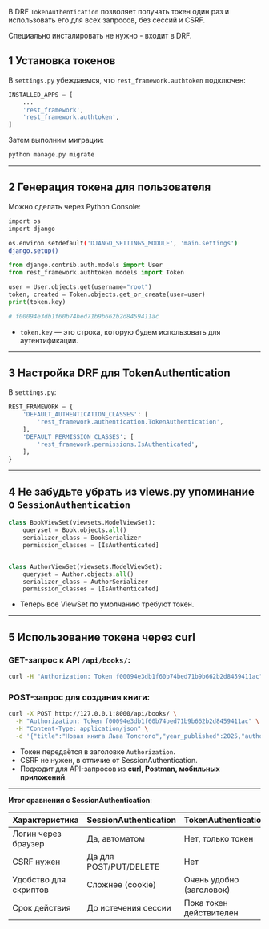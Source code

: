В DRF `TokenAuthentication` позволяет получать токен один раз и  
использовать его для всех запросов, без сессий и CSRF.

Специально инсталировать не нужно - входит в DRF.

## 1 Установка токенов

В `settings.py` убеждаемся, что `rest_framework.authtoken` подключен:

```python
INSTALLED_APPS = [
    ...
    'rest_framework',
    'rest_framework.authtoken',
]
```

Затем выполним миграции:

```bash
python manage.py migrate
```

---

## 2 Генерация токена для пользователя

Можно сделать через Python Console:

```bash
import os
import django

os.environ.setdefault('DJANGO_SETTINGS_MODULE', 'main.settings')
django.setup()
```

```python
from django.contrib.auth.models import User
from rest_framework.authtoken.models import Token

user = User.objects.get(username="root")
token, created = Token.objects.get_or_create(user=user)
print(token.key)

# f00094e3db1f60b74bed71b9b662b2d8459411ac
```

* `token.key` — это строка, которую будем использовать для аутентификации.

---

## 3 Настройка DRF для TokenAuthentication

В `settings.py`:

```python
REST_FRAMEWORK = {
    'DEFAULT_AUTHENTICATION_CLASSES': [
        'rest_framework.authentication.TokenAuthentication',
    ],
    'DEFAULT_PERMISSION_CLASSES': [
        'rest_framework.permissions.IsAuthenticated',
    ],
}
```
---

## 4 Не забудьте убрать из views.py упоминание о `SessionAuthentication`

```python
class BookViewSet(viewsets.ModelViewSet):
    queryset = Book.objects.all()
    serializer_class = BookSerializer
    permission_classes = [IsAuthenticated]


class AuthorViewSet(viewsets.ModelViewSet):
    queryset = Author.objects.all()
    serializer_class = AuthorSerializer
    permission_classes = [IsAuthenticated]
```


* Теперь все ViewSet по умолчанию требуют токен.

---

## 5 Использование токена через curl

### GET-запрос к API `/api/books/`:

```bash
curl -H "Authorization: Token f00094e3db1f60b74bed71b9b662b2d8459411ac" http://127.0.0.1:8000/api/books/
```

### POST-запрос для создания книги:

```bash
curl -X POST http://127.0.0.1:8000/api/books/ \
  -H "Authorization: Token f00094e3db1f60b74bed71b9b662b2d8459411ac" \
  -H "Content-Type: application/json" \
  -d '{"title":"Новая книга Льва Толстого","year_published":2025,"author":1}'
```

* Токен передаётся в заголовке `Authorization`.
* CSRF не нужен, в отличие от SessionAuthentication.
* Подходит для API-запросов из **curl, Postman, мобильных приложений**.

---

**Итог сравнения с SessionAuthentication**:

| Характеристика        | SessionAuthentication  | TokenAuthentication      |
| --------------------- | ---------------------- | ------------------------ |
| Логин через браузер   | Да, автоматом          | Нет, только токен        |
| CSRF нужен            | Да для POST/PUT/DELETE | Нет                      |
| Удобство для скриптов | Сложнее (cookie)       | Очень удобно (заголовок) |
| Срок действия         | До истечения сессии    | Пока токен действителен  |




